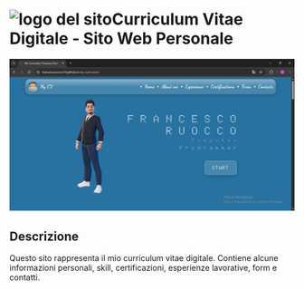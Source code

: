 # ![logo del sito](./image/)Curriculum Vitae Digitale - Sito Web Personale

![Anteprima della homepage](Homepage.JPG)

## Descrizione
Questo sito rappresenta il mio curriculum vitae digitale. Contiene alcune informazioni personali, skill, certificazioni, esperienze lavorative, form e contatti. 
